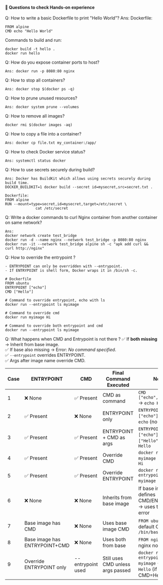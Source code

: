 #### 📝 Questions to check Hands-on experience 

Q: How to write a basic Dockerfile to print "Hello World"?
Ans: 
Dockerfile:
```
FROM alpine
CMD echo "Hello World"
```
Commands to build and run:
```
docker build -t hello .
docker run hello
```

Q: How do you expose container ports to host?
```
Ans: docker run -p 8080:80 nginx
```
Q: How to stop all containers?
```
Ans: docker stop $(docker ps -q)
```

Q: How to prune unused resources?
```
Ans: docker system prune --volumes
```
Q: How to remove all images?
```
docker rmi $(docker images -aq)
```

Q: How to copy a file into a container?
```
Ans: docker cp file.txt my_container:/app/
```

Q: How to check Docker service status?
```
Ans: systemctl status docker
```

Q: How to use secrets securely during build?
```
Ans: Docker has BuildKit which allows using secrets securely during build time.
DOCKER_BUILDKIT=1 docker build --secret id=mysecret,src=secret.txt .

Dockerfile:
FROM alpine
RUN --mount=type=secret,id=mysecret,target=/etc/secret \
              cat /etc/secret
```

Q: Write a docker commands to curl Nginx container from another container on same network?
```
Ans: 
docker network create test_bridge
docker run -d --name nginx --network test_bridge -p 8080:80 nginx
docker run -it --network test_bridge alpine sh -c "apk add curl && curl http://nginx"
```

Q: How to override the entrypoint ?
```
- ENTRYPOINT can only be overridden with --entrypoint.
- If ENTRYPOINT is shell form, Docker wraps it in /bin/sh -c.

# Dockerfile
FROM ubuntu
ENTRYPOINT ["echo"]
CMD ["Hello"]

# Command to override entrypoint, echo with ls
docker run --entrypoint ls myimage

# Command to override cmd
docker run myimage Hi

# Command to override both entrypoint and cmd
docker run --entrypoint ls myimage
```

Q: What happens when CMD and Entrypoint is not there ?
✅ If **both missing** → Inherit from base image.  
✅ If base also missing → Error: *No command specified*.  
✅ `--entrypoint` overrides ENTRYPOINT.  
✅ Args after image name override CMD.  

| Case | ENTRYPOINT | CMD | Final Command Executed | Notes |
|------|------------|-----|------------------------|--------|
| 1 | ❌ None | ✅ Present | CMD as command | `CMD ["echo","Hello"]` → `echo Hello` |
| 2 | ✅ Present | ❌ None | ENTRYPOINT only | `ENTRYPOINT ["echo"]` → runs `echo` (no args) |
| 3 | ✅ Present | ✅ Present | ENTRYPOINT + CMD as args | `ENTRYPOINT ["echo"]`, `CMD ["Hello"]` → `echo Hello` |
| 4 | ✅ Present | ✅ Present | Override CMD | `docker run myimage Hi` → `echo Hi` |
| 5 | ✅ Present | ✅ Present | Override ENTRYPOINT | `docker run --entrypoint ls myimage /` → `ls /` |
| 6 | ❌ None | ❌ None | Inherits from base image | If base image defines CMD/ENTRYPOINT → uses that; else error |
| 7 | Base image has CMD | ❌ None | Uses base image CMD | `FROM ubuntu` → default CMD = `/bin/bash` |
| 8 | Base image has ENTRYPOINT+CMD | ❌ None | Uses both from base | `FROM nginx` → runs nginx normally |
| 9 | Override ENTRYPOINT only | --entrypoint used | Still uses CMD unless args passed | `docker run --entrypoint ls myimage` → `ls Hello` (if CMD=Hello) |
